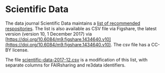 # Scientific Data

The data journal Scientific Data maintains a [list of recommended respositories](https://www.nature.com/sdata/policies/repositories).
The list is also available as CSV file via Figshare, the latest version (version 10, 1 December 2017) via [https://doi.org/10.6084/m9.figshare.1434640.v10](https://doi.org/10.6084/m9.figshare.1434640.v10).
The csv file has a CC-BY license.

The file [scientific-data-2017-12.csv](scientific-data-2017-12.csv) is a modification
of this list, with separate columns for FAIRsharing and re3data identifiers.
